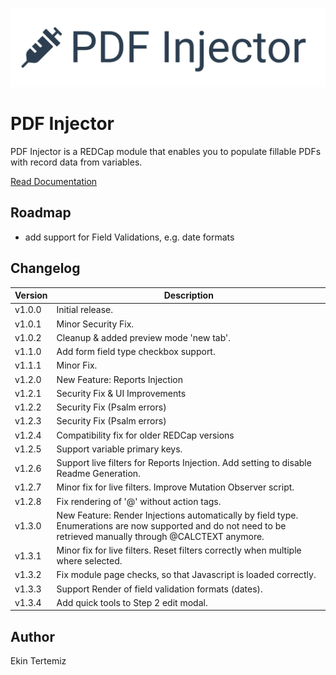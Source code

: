 ![logo](/img/logo_pdfi.png "PDF Injector")

# PDF Injector
PDF Injector is a REDCap module that enables you to populate fillable PDFs with record data from variables. 

[Read Documentation](https://tertek.github.io/redcap-pdf-injector/)

##  Roadmap
- add support for Field Validations, e.g. date formats

## Changelog

Version | Description
------- | --------------------
v1.0.0  | Initial release.
v1.0.1  | Minor Security Fix.
v1.0.2  | Cleanup & added preview mode 'new tab'.
v1.1.0  | Add form field type checkbox support.
v1.1.1  | Minor Fix.
v1.2.0  | New Feature: Reports Injection
v1.2.1  | Security Fix & UI Improvements
v1.2.2  | Security Fix (Psalm errors)
v1.2.3  | Security Fix (Psalm errors)
v1.2.4  | Compatibility fix for older REDCap versions
v1.2.5  | Support variable primary keys.
v1.2.6  | Support live filters for Reports Injection. Add setting to disable Readme Generation.
v1.2.7  | Minor fix for live filters. Improve Mutation Observer script.
v1.2.8  | Fix rendering of '@' without action tags.
v1.3.0  | New Feature: Render Injections automatically by field type. Enumerations are now supported and do not need to be retrieved manually through @CALCTEXT anymore.
v1.3.1  | Minor fix for live filters. Reset filters correctly when multiple where selected.
v1.3.2  | Fix module page checks, so that Javascript is loaded correctly. 
v1.3.3  | Support Render of field validation formats (dates).
v1.3.4  | Add quick tools to Step 2 edit modal.

## Author
Ekin Tertemiz